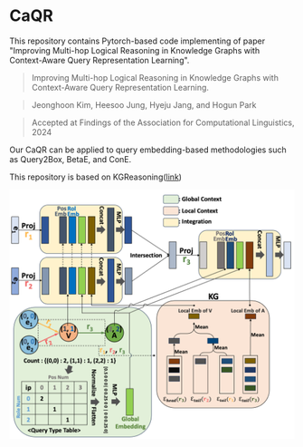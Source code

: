 # CaQR
This repository contains Pytorch-based code implementing of paper "Improving Multi-hop Logical Reasoning in Knowledge Graphs with Context-Aware Query Representation Learning". 

> Improving Multi-hop Logical Reasoning in Knowledge Graphs with Context-Aware Query Representation Learning.

> Jeonghoon Kim, Heesoo Jung, Hyeju Jang, and Hogun Park

> Accepted at Findings of the Association for Computational Linguistics, 2024

Our CaQR can be applied to query embedding-based methodologies such as Query2Box, BetaE, and ConE.

This repository is based on KGReasoning([link])

![CaQR applied on _ip_ query.](./fig/caqr.png)

[link]: https://github.com/snap-stanford/KGReasoning
